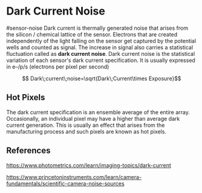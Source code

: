 # Dark Current Noise
#sensor-noise
Dark current is thermally generated noise that arises from the silicon / chemical lattice of the sensor. Electrons that are created independently of the light falling on the sensor get captured by the potential wells and counted as signal. The increase in signal also carries a statistical fluctuation called as **dark current noise**. Dark current noise is the statistical variation of each sensor's dark current specification. It is usually expressed in e–/p/s (electrons per pixel per second)

$$ Dark\;current\;noise=\sqrt{Dark\;Current\times Exposure}$$
## Hot Pixels
The dark current specification is an ensemble average of the entire array. Occasionally, an individual pixel may have a higher than average dark current generation. This is usually an effect that arises from the manufacturing process and such pixels are known as hot pixels.

## References
https://www.photometrics.com/learn/imaging-topics/dark-current

https://www.princetoninstruments.com/learn/camera-fundamentals/scientific-camera-noise-sources